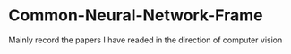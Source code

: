 # Common-Neural-Network-Frame
Mainly record the papers I have readed in the direction of computer vision
